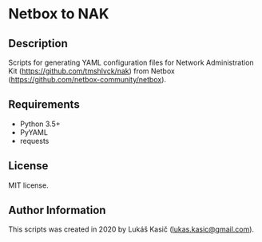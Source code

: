 # Netbox to NAK

## Description

Scripts for generating YAML configuration files for Network Administration Kit (https://github.com/tmshlvck/nak) from Netbox (https://github.com/netbox-community/netbox).

## Requirements

  - Python 3.5+
  - PyYAML
  - requests

## License

MIT license.

## Author Information

This scripts was created in 2020 by Lukáš Kasič (lukas.kasic@gmail.com).

